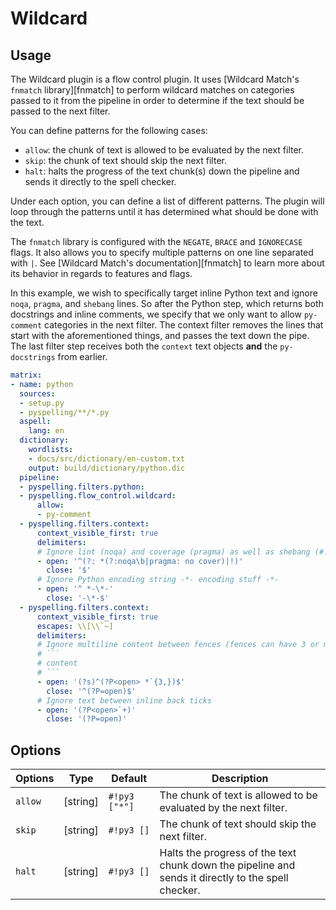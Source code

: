 # Wildcard

## Usage

The Wildcard plugin is a flow control plugin. It uses [Wildcard Match's `fnmatch` library][fnmatch] to perform wildcard
matches on categories passed to it from the pipeline in order to determine if the text should be passed to the next
filter.

You can define patterns for the following cases:

- `allow`: the chunk of text is allowed to be evaluated by the next filter.
- `skip`: the chunk of text should skip the next filter.
- `halt`: halts the progress of the text chunk(s) down the pipeline and sends it directly to the spell checker.

Under each option, you can define a list of different patterns. The plugin will loop through the patterns until it has
determined what should be done with the text.

The `fnmatch` library is configured with the `NEGATE`, `BRACE` and `IGNORECASE` flags. It also allows you to specify
multiple patterns on one line separated with `|`.  See [Wildcard Match's documentation][fnmatch] to learn more about its
behavior in regards to features and flags.

In this example, we wish to specifically target inline Python text and ignore `noqa`, `pragma`, and `shebang` lines.  So
after the Python step, which returns both docstrings and inline comments, we specify that we only want to allow
`py-comment` categories in the next filter. The context filter removes the lines that start with the aforementioned
things, and passes the text down the pipe.  The last filter step receives both the `context` text objects **and** the
`py-docstrings` from earlier.

```yaml
matrix:
- name: python
  sources:
  - setup.py
  - pyspelling/**/*.py
  aspell:
    lang: en
  dictionary:
    wordlists:
    - docs/src/dictionary/en-custom.txt
    output: build/dictionary/python.dic
  pipeline:
  - pyspelling.filters.python:
  - pyspelling.flow_control.wildcard:
      allow:
      - py-comment
  - pyspelling.filters.context:
      context_visible_first: true
      delimiters:
      # Ignore lint (noqa) and coverage (pragma) as well as shebang (#!)
      - open: '^(?: *(?:noqa\b|pragma: no cover)|!)'
        close: '$'
      # Ignore Python encoding string -*- encoding stuff -*-
      - open: '^ *-\*-'
        close: '-\*-$'
  - pyspelling.filters.context:
      context_visible_first: true
      escapes: \\[\\`~]
      delimiters:
      # Ignore multiline content between fences (fences can have 3 or more back ticks)
      # ```
      # content
      # ```
      - open: '(?s)^(?P<open> *`{3,})$'
        close: '^(?P=open)$'
      # Ignore text between inline back ticks
      - open: '(?P<open>`+)'
        close: '(?P=open)'
```

## Options

Options | Type     | Default       | Description
------- | -------- | ------------- | -----------
`allow` | [string] | `#!py3 ["*"]` | The chunk of text is allowed to be evaluated by the next filter.
`skip`  | [string] | `#!py3 []`    | The chunk of text should skip the next filter.
`halt`  | [string] | `#!py3 []`    | Halts the progress of the text chunk down the pipeline and sends it directly to the spell checker.
